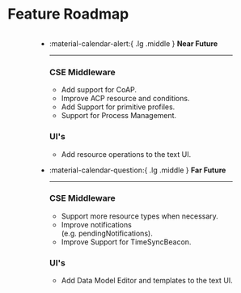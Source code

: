 # Feature Roadmap

<div style="display:flex;justify-content:center;align-items:center;" markdown>
<div class="grid cards" markdown style="max-width: 45rem;">

-   :material-calendar-alert:{ .lg .middle } **Near Future** 

    ---
	
	### CSE Middleware
	- Add support for CoAP.
	- Improve ACP resource and conditions.
	- Add Support for primitive profiles.
	- Support for Process Management.

	### UI's
	- Add resource operations to the text UI.

-   :material-calendar-question:{ .lg .middle } **Far Future**

    ---

	### CSE Middleware

	- Support more resource types when necessary.
	- Improve notifications  
	  (e.g. pendingNotifications).
	- Improve Support for TimeSyncBeacon.
	
	### UI's
	- Add Data Model Editor and templates to the text UI.
</div>
</div>

